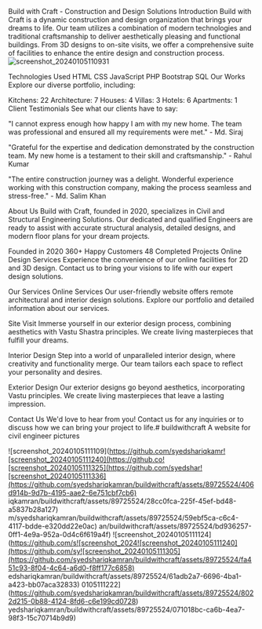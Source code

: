 Build with Craft - Construction and Design Solutions
Introduction
Build with Craft is a dynamic construction and design organization that brings your dreams to life. Our team utilizes a combination of modern technologies and traditional craftsmanship to deliver aesthetically pleasing and functional buildings. From 3D designs to on-site visits, we offer a comprehensive suite of facilities to enhance the entire design and construction process.
![screenshot_20240105110931](https://github.com/syedshariqkamran/buildwithcraft/assets/89725524/296dc0f3-7732-41cb-98f9-98e2fd614983)


Technologies Used
HTML
CSS
JavaScript
PHP
Bootstrap
SQL
Our Works
Explore our diverse portfolio, including:

Kitchens: 22
Architecture: 7
Houses: 4
Villas: 3
Hotels: 6
Apartments: 1
Client Testimonials
See what our clients have to say:

"I cannot express enough how happy I am with my new home. The team was professional and ensured all my requirements were met." - Md. Siraj

"Grateful for the expertise and dedication demonstrated by the construction team. My new home is a testament to their skill and craftsmanship." - Rahul Kumar

"The entire construction journey was a delight. Wonderful experience working with this construction company, making the process seamless and stress-free." - Md. Salim Khan

About Us
Build with Craft, founded in 2020, specializes in Civil and Structural Engineering Solutions. Our dedicated and qualified Engineers are ready to assist with accurate structural analysis, detailed designs, and modern floor plans for your dream projects.

Founded in 2020
360+ Happy Customers
48 Completed Projects
Online Design Services
Experience the convenience of our online facilities for 2D and 3D design. Contact us to bring your visions to life with our expert design solutions.

Our Services
Online Services
Our user-friendly website offers remote architectural and interior design solutions. Explore our portfolio and detailed information about our services.

Site Visit
Immerse yourself in our exterior design process, combining aesthetics with Vastu Shastra principles. We create living masterpieces that fulfill your dreams.

Interior Design
Step into a world of unparalleled interior design, where creativity and functionality merge. Our team tailors each space to reflect your personality and desires.

Exterior Design
Our exterior designs go beyond aesthetics, incorporating Vastu principles. We create living masterpieces that leave a lasting impression.

Contact Us
We'd love to hear from you! Contact us for any inquiries or to discuss how we can bring your project to life.# buildwithcraft
A website for civil engineer  pictures


![screenshot_20240105111109](https://github.com/syedshariqkamr![screenshot_20240105111240](https://github.co![screenshot_20240105111325](https://github.com/syedshar![screenshot_20240105111336](https://github.com/syedshariqkamran/buildwithcraft/assets/89725524/406d914b-9d7b-4195-aae2-6e751cbf7cb6)
iqkamran/buildwithcraft/assets/89725524/28cc0fca-225f-45ef-bd48-a5837b28a127)
m/syedshariqkamran/buildwithcraft/assets/89725524/59ebf5ca-c6c4-4117-bdde-e320dd22e0ac)
an/buildwithcraft/assets/89725524/bd936257-0ff1-4e9a-952a-0d4c6f619a4f)
![screenshot_20240105111124](https://github.com/s![screenshot_2024![screenshot_20240105111240](https://github.com/sy![screenshot_20240105111305](https://github.com/syedshariqkamran/buildwithcraft/assets/89725524/fa451c93-8f04-4c64-a6d0-f8ff177c6858)
edshariqkamran/buildwithcraft/assets/89725524/61adb2a7-6696-4ba1-a423-bb07aca32833)
0105111222](https://github.com/syedshariqkamran/buildwithcraft/assets/89725524/8022d215-0b88-4124-8fd6-c6e199cd0728)
yedshariqkamran/buildwithcraft/assets/89725524/071018bc-ca6b-4ea7-98f3-15c70714b9d9)
